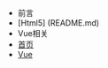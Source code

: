 - 前言
- [Html5] (README.md)
  <!-- - [首页](README.md)
  - [Vue](nav.md) -->
-  Vue相关
  - [首页](README.md)
  - [Vue](nav.md)